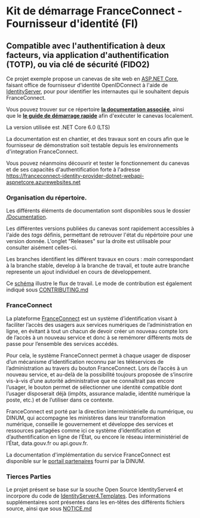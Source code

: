 # Kit de démarrage FranceConnect - Fournisseur d'identité (FI) 
## Compatible avec l'authentification à deux facteurs, via application d'authentification (TOTP), ou via clé de sécurité (FIDO2)

Ce projet exemple propose un canevas de site web en [ASP.NET Core](https://dotnet.microsoft.com/learn/aspnet/what-is-aspnet-core "ASP.NET Core"), faisant office de fournisseur d'identité OpenIDConnect à l'aide de [IdentityServer](https://dotnetfoundation.org/projects/identityserver), pour pour identifier les internautes qui le souhaitent depuis FranceConnect.

Vous pouvez trouver sur ce répertoire **[la documentation associée](/Documentation)**, ainsi que le **[le guide de démarrage rapide](/Source/README.md)** afin d'exécuter le canevas localement.

La version utilisée est .NET Core 6.0 (LTS)

La documentation est en chantier, et des travaux sont en cours afin que le fournisseur de démonstration soit testable depuis les environnements d'integration FranceConnect.

Vous pouvez néanmoins découvrir et tester le fonctionnement du canevas et de ses capacités d'authentification forte à l'adresse <https://franceconnect-identity-provider-dotnet-webapi-aspnetcore.azurewebsites.net>

### Organisation du répertoire.
Les différents éléments de documentation sont disponibles sous le dossier [/Documentation](/Documentation).

Les différentes versions publiées du canevas sont rapidement accessibles à l'aide des *tags* définis, permettant de retrouver l'état du répértoire pour une version donnée. 
L'onglet "Releases" sur la droite est utilisable pour consulter aisément celles-ci.

Les branches identifient les différent travaux en cours : *main* correspondant à la branche stable, develop à la branche de travail, et toute autre branche represente un ajout individuel en cours de développement.

Ce [schéma](/Documentation/Ressources/Branches.jpg) illustre le flux de travail. Le mode de contribution est également indiqué sous [CONTRIBUTING.md](/CONTRIBUTING.md)

### FranceConnect 
La plateforme [FranceConnect](https://franceconnect.gouv.fr/) est un système d’identification visant à faciliter l’accès des usagers aux services numériques de l’administration en ligne, en évitant à tout un chacun de devoir créer un nouveau compte lors de l’accès à un nouveau service et donc à se remémorer différents mots de passe pour l’ensemble des services accédés.

Pour cela, le système FranceConnect permet à chaque usager de disposer d’un mécanisme d’identification reconnu par les téléservices de l’administration au travers du bouton FranceConnect. Lors de l’accès à un nouveau service, et au-delà de la possibilité toujours proposée de s’inscrire vis-à-vis d’une autorité administrative que ne connaîtrait pas encore l’usager, le bouton permet de sélectionner une identité compatible dont l’usager disposerait déjà (impôts, assurance maladie, identité numérique la poste, etc.) et de l’utiliser dans ce contexte.

FranceConnect est porté par la direction interministérielle du numérique, ou DINUM, qui accompagne les ministères dans leur transformation numérique, conseille le gouvernement et développe des services et ressources partagées comme ici ce système d’identification et d’authentification en ligne de l’État, ou encore le réseau interministériel de l’État, data.gouv.fr ou api.gouv.fr.

La documentation d'implémentation du service FranceConnect est disponible sur le [portail partenaires](https://partenaires.franceconnect.gouv.fr/fcp/fournisseur-identite) fourni par la DINUM.


### Tierces Parties

Le projet présent se base sur la souche Open Source IdentityServer4 et incorpore du code de [IdentityServer4.Templates](https://github.com/IdentityServer/IdentityServer4.Templates). Des informations supplémentaires sont présentes dans les en-têtes des différents fichiers source, ainsi que sous [NOTICE.md](NOTICE.md)
